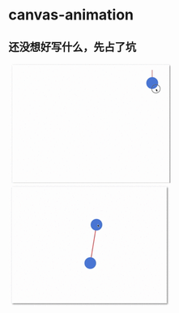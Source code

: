 # canvas-animation
## 还没想好写什么，先占了坑

![moveBall gif](https://raw.githubusercontent.com/Drlin/canvas-animation/master/Readme/moveBall.gif)
![moveBall gif](https://raw.githubusercontent.com/Drlin/canvas-animation/master/Readme/relatedBall.gif)